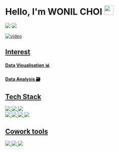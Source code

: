 <div align="left">

# Hello, I'm WONIL CHOI <img src="https://www.emojiall.com/images/240/skype/1f525.png" width="30px"/>
 <a href="mailto:go971231@gmail.com" target="_blank"><img src="https://img.shields.io/badge/go971231@gmail.com-EA4335?style=flat-square&logo=Gmail&logoColor=white"/></a>
 <a href="https://public.tableau.com/app/profile/wonil" target="_blank"><img src="https://img.shields.io/badge/WonilChoi-0A66C2?style=flat-square&logo=tableau&logoColor=white"/></a>




<a href="https://imgbb.com/"><img src="https://i.ibb.co/Wv6QfFk/video.gif" alt="video" border="0"></a><br /><a target='_blank' href='https://imgbb.com/'>
  
## Interest
#### Data Visualisation 📊</br>
#### Data Analysis 🗃️

  
## Tech Stack

<div>
<img src="https://img.shields.io/badge/MySQL-4479A1?style=for-the-badge&logo=MySQL&logoColor=white">
<img src="https://img.shields.io/badge/Tableau-E97627?style=for-the-badge&logo=Tableau&logoColor=white">
<img src="https://img.shields.io/badge/python-3776AB?style=for-the-badge&logo=python&logoColor=white">
</br>
<img src="https://img.shields.io/badge/HTML5-E34F26?style=for-the-badge&logo=CSS3&logoColor=b">
<img src="https://img.shields.io/badge/CSS3-F68212?style=for-the-badge&logo=CSS3&logoColor=b">
<img src="https://img.shields.io/badge/-JavaScript-F7DF1E?style=for-the-badge&logo=JavaScript&logoColor=white"/>
<img src="https://img.shields.io/badge/React-61DAFB?style=for-the-badge&logo=React&logoColor=white"/>

</div>

## Cowork tools

<div>
<img src="https://img.shields.io/badge/Github-181717?style=for-the-badge&logo=Slack&logoColor=white"/>
<img src="https://img.shields.io/badge/Slack-4A154B?style=for-the-badge&logo=Slack&logoColor=white"/>
<img src="https://img.shields.io/badge/Notion-000000?style=for-the-badge&logo=Notion&logoColor=white"/>
<br/>
<br/>
</div>
</div>
